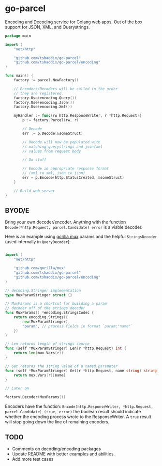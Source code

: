 go-parcel
=========

Encoding and Decoding service for Golang web apps. Out of the box support for JSON, XML, and Querystrings.

```go
package main

import (
	"net/http"

	"github.com/tshaddix/go-parcel"
	"github.com/tshaddix/go-parcel/encoding"
)

func main() {
	factory := parcel.NewFactory()

	// Encoders/Decoders will be called in the order
	// they are registered. 
	factory.Use(encoding.Query())
	factory.Use(encoding.Json())
	factory.Use(encoding.Xml())

	myHandler := func(rw http.ResponseWriter, r *http.Request){
		p := factory.Parcel(rw, r)

		// Decode
		err := p.Decode(&someStruct)

		// Decode will now be populated with
		// matching querystrings and json/xml
		// values from request body

		// Do stuff

		// Encode in appropriate response format
		// (xml to xml, json to json)
		err = p.Encode(http.StatusCreated, &someStruct)
	}

	// Build web server
}
```

## BYOD/E

Bring your own decoder/encoder. Anything with the function `Decode(*http.Request, parcel.Candidate) error` is a viable decoder.

Here is an example using [gorilla mux](https://github.com/gorilla/mux) params and the helpful `StringsDecoder` (used internally in `QueryDecoder`):

```go

import (
	"net/http"

	"github.com/gorilla/mux"
	"github.com/tshaddix/go-parcel"
	"github.com/tshaddix/go-parcel/encoding"
)

// decoding.Stringer implementation
type MuxParamStringer struct {}

// MuxParams is a shortcut for building a param
// decoder off of the strings decoder 
func MuxParams() *encoding.StringsCodec {
	return encoding.Strings({
		new(MuxParamStringer),
		"param", // process fields in format `param:"name"`
	})
}

// Len returns length of strings source
func (self *MuxParamStringer) Len(r *http.Request) int {
	return len(mux.Vars(r))
}

// Get returns the string value of a named parameter
func (self *MuxParamStringer) Get(r *http.Request, name string) string {
	return mux.Vars(r)[name]
}

// Later on

factory.Decoder(MuxParams())

```

Encoders have the function: `Encode(http.ResponseWriter, *http.Request, parcel.Candidate) (true, error)` the boolean result should indicate whether the encoding process wrote to the ResponseWriter. A `true` result will stop going down the line of remaining encoders.

## TODO
- Comments on decoding/encoding packages
- Update README with better examples and abilities.
- Add more test cases